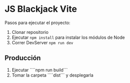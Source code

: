 # JS Blackjack Vite

Pasos para ejecutar el proyecto:

1. Clonar repositorio
2. Ejecutar ```npm install``` para instalar los módulos de Node
3. Correr DevServer ```npm run dev```

## Producción

1. Ejecutar ````npm run build```
2. Tomar la carpeta ````dist``` y desplegarla
